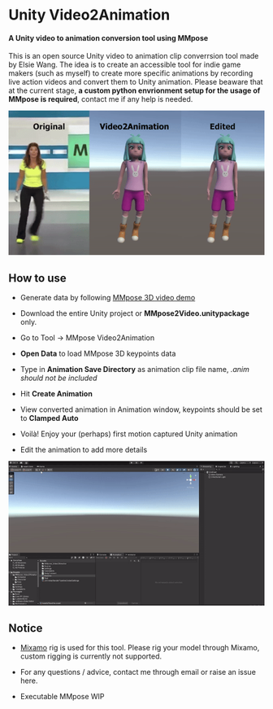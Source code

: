 # Unity Video2Animation
#### A Unity video to animation conversion tool using MMpose
This is an open source Unity video to animation clip converrsion tool made by Elsie Wang. The idea is to create an accessible tool for indie game makers (such as myself) to create more specific animations by recording live action videos and convert them to Unity animation. Please beaware that at the current stage, **a custom python envrionment setup for the usage of MMpose is required**, contact me if any help is needed.

![Demo](https://github.com/bigpineappleking/UnityVideo2Animation/blob/main/Display/results.gif)

## How to use
* Generate data by following [MMpose 3D video demo](https://github.com/open-mmlab/mmpose/blob/main/demo/docs/en/3d_human_pose_demo.md)

* Download the entire Unity project or **MMpose2Video.unitypackage** only.

* Go to Tool -> MMpose Video2Animation

* **Open Data** to load MMpose 3D keypoints data

* Type in **Animation Save Directory** as animation clip file name, _.anim should not be included_

* Hit **Create Animation**

* View converted animation in Animation window, keypoints should be set to **Clamped Auto**

* Voilà! Enjoy your (perhaps) first motion captured Unity animation

* Edit the animation to add more details

![Tutorial](https://github.com/bigpineappleking/UnityVideo2Animation/blob/main/Display/tutorial.gif)

## Notice
* [Mixamo](https://www.mixamo.com/#/) rig is used for this tool. Please rig your model through Mixamo, custom rigging is currently not supported.

* For any questions / advice, contact me through email or raise an issue here.

* Executable MMpose WIP



